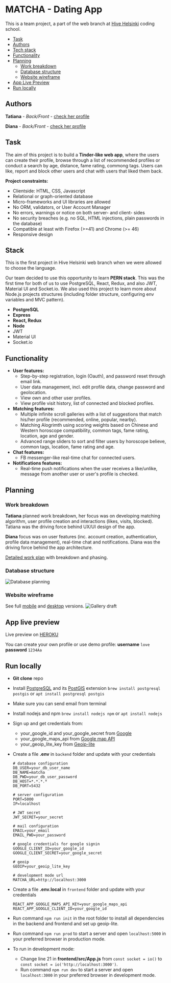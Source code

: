 # MATCHA - Dating App

This is a team project, a part of the web branch at [Hive Helsinki](https://www.hive.fi/) coding school.

-   [Task](#task)
-   [Authors](#authors)
-   [Tech stack](#tech-stack)
-   [Functionality](#functionality)
-   [Planning](#planning)
    -   [Work breakdown](#work-breakdown)
    -   [Database structure](#database-structure)
    -   [Website wireframe](#website-wireframe)
-   [App Live Preview](#app-live-preview)
-   [Run locally](#run-locally)

## Authors

**Tatiana** - _Back/Front_ - [check her profile](https://github.com/T7Q)

**Diana** - _Back/Front_ - [check her profile](https://github.com/DianaMukaliyeva)

## Task

The aim of this project is to build a **Tinder-like web app**, where the users can create their profile, browse through a list of recommended profiles or conduct a search by age, distance, fame rating, commong tags. Users can like, report and block other users and chat with users that liked them back.

**Project constraints:**

-   Clientside: HTML, CSS, Javascript
-   Relational or graph-oriented database
-   Micro-frameworks and UI libraries are allowed
-   No ORM, validators, or User Account Manager
-   No errors, warnings or notice on both server- and client- sides
-   No security breaches (e.g. no SQL, HTML injections, plain passwords in the database)
-   Compatible at least with Firefox (>=41) and Chrome (>= 46)
-   Responsive design

## Stack

This is the first project in Hive Helsinki web branch when we were allowed to choose the language.

Our team decided to use this opportunity to learn **PERN stack**. This was the first time for both of us to use PostgreSQL, React, Redux, and also JWT, Material UI and Socket.io. We also used this project to learn more about Node.js projects structures (including folder structure, configuring env variables and MVC pattern).

-   **PostgreSQL**
-   **Express**
-   **React, Redux**
-   **Node**
-   JWT
-   Material UI
-   Socket.io

## Functionality

-   **User features:**
    -   Step-by-step registration, login (Oauth), and password reset through email link.
    -   User data management, incl. edit profile data, change password and geolocation.
    -   View own and other user profiles.
    -   View profile visit history, list of connected and blocked profiles.
-   **Matching features:**
    -   Multiple infinite scroll galleries with a list of suggestions that match his/her profile (recommended, online, popular, nearby).
    -   Matching Alogrimth using scoring weights based on Chinese and Western horoscope compatibility, common tags, fame rating, location, age and gender.
    -   Advanced range sliders to sort and filter users by horoscope believe, common tags, location, fame rating and age.
-   **Chat features:**
    -   FB messenger-like real-time chat for connected users.
-   **Notifications features:**
    -   Real-time push notifications when the user receives a like/unlike, message from another user or user's profile is checked.

## Planning

### Work breakdown

**Tatiana** planned work breakdown, her focus was on developing matching algorithm, user profile creation and interactions (likes, visits, blocked). Tatiana was the driving force behind UX/UI design of the app.

**Diana** focus was on user features (inc. account creation, authentication, profile data management), real-time chat and notifications. Diana was the driving force behind the app architecture.

[Detailed work plan](https://github.com/T7Q/Matcha/blob/assets/work_breakdown.pdf) with breakdown and phasing.

### Database structure

![Database planning](../assets/db.png?raw=true)

### Website wireframe

See full [mobile](https://github.com/T7Q/Matcha/blob/assets/wireframe_mobile.pdf) and [desktop](https://github.com/T7Q/Matcha/blob/assets/wireframe_desktop.pdf) versions.
![Gallery draft](../assets/wireframe.png?raw=true)

## App live preview

Live preview on [HEROKU](https://astromatcha.herokuapp.com/)

You can create your own profile or use demo profile: **username** `love` **password** `1234Aa`

## Run locally

-   **Git clone** repo
-   Install [PostgreSQL](https://www.postgresql.org/) and its [PostGIS](https://postgis.net/) extension
    `brew install postgresql postgis` or `apt install postgresql postgis`
-   Make sure you can send email from terminal
-   Install nodejs and npm `brew install nodejs npm` or `apt install nodejs`
-   Sign up and get credentials from:
    -   your_google_id and your_google_secret from [Google](https://developers.google.com/adwords/api/docs/guides/authentication)
    -   your_google_maps_api from [Google map API](https://developers.google.com/maps/documentation/javascript/get-api-key)
    -   your_geoip_lite_key from [Geoip-lite](https://www.maxmind.com/en/geolite2/signup)
-   Create a file **.env** in `backend` folder and update with your credentials

    ```
    # database configuration
    DB_USER=your_db_user_name
    DB_NAME=matcha
    DB_PWD=your_db_user_password
    DB_HOST=*.*.*.*
    DB_PORT=5432

    # server configuration
    PORT=5000
    IP=localhost

    # JWT secret
    JWT_SECRET=your_secret

    # mail configuration
    EMAIL=your_email
    EMAIL_PWD=your_password

    # google credentials for google signin
    GOOGLE_CLIENT_ID=your_google_id
    GOOGLE_CLIENT_SECRET=your_google_secret

    # geoip
    GEOIP=your_geoip_lite_key

    # development mode url
    MATCHA_URL=http://localhost:3000
    ```

-   Create a file **.env.local** in `frontend` folder and update with your credentials

    ```
    REACT_APP_GOOGLE_MAPS_API_KEY=your_google_maps_api
    REACT_APP_GOOGLE_CLIENT_ID=your_google_id

    ```

-   Run command `npm run init` in the root folder to install all dependencies in the backend and frontend and set up geoip-lite.
-   Run command `npm run prod` to start a server and open `localhost:5000` in your preferred browser in production mode.
-   To run in development mode:
    -   Change line 21 in **frontend/src/App.js** from `const socket = io()` to `const socket = io('http://localhost:3000')`.
    -   Run command `npm run dev` to start a server and open `localhost:3000` in your preferred browser in development mode.
